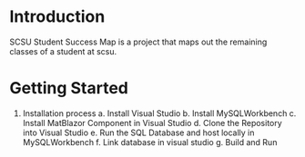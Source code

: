 # Introduction 
SCSU Student Success Map is a project that maps out the remaining classes of a student at scsu. 

# Getting Started
1.	Installation process
    a. Install Visual Studio
    b. Install MySQLWorkbench
    c. Install MatBlazor Component in Visual Studio
    d. Clone the Repository into Visual Studio
    e. Run the SQL Database and host locally in MySQLWorkbench
    f. Link database in visual studio
    g. Build and Run
